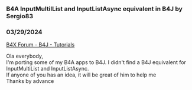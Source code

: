 ### B4A InputMultilList and InputListAsync equivalent in B4J by Sergio83
### 03/29/2024
[B4X Forum - B4J - Tutorials](https://www.b4x.com/android/forum/threads/160165/)

Ola everybody,  
I'm porting some of my B4A apps to B4J. I didn't find a B4J equivalent for InputMultiList and InputListAsync.  
If anyone of you has an idea, it will be great of him to help me  
Thanks by advance